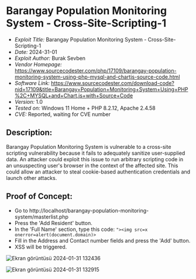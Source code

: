 # Barangay Population Monitoring System - Cross-Site-Scripting-1
+ *Exploit Title:* Barangay Population Monitoring System - Cross-Site-Scripting-1
+ *Date:* 2024-31-01
+ *Exploit Author:* Burak Sevben
+ *Vendor Homepage:* https://www.sourcecodester.com/php/17109/barangay-population-monitoring-system-using-php-mysql-and-chartjs-source-code.html
+ *Software Link:* https://www.sourcecodester.com/download-code?nid=17109&title=Barangay+Population+Monitoring+System+Using+PHP%2C+MYSQL+and+Chart.js+with+Source+Code
+ *Version:* 1.0
+ *Tested on:* Windows 11 Home + PHP 8.2.12, Apache 2.4.58
+ *CVE:* Reported, waiting for CVE number

## Description:
Barangay Population Monitoring System is vulnerable to a cross-site scripting vulnerability because it fails to adequately sanitize user-supplied data. An attacker could exploit this issue to run arbitrary scripting code in an unsuspecting user's browser in the context of the affected site. This could allow an attacker to steal cookie-based authentication credentials and launch other attacks.


## Proof of Concept:
+ Go to http://localhost/barangay-population-monitoring-system/masterlist.php 
+ Press the 'Add Resident' button.
+ In the 'Full Name' section, type this code: `"><img src=x onerror=alert(document.domain)>`
+ Fill in the Address and Contact number fields and press the 'Add' button.
+ XSS will be triggered.

![Ekran görüntüsü 2024-01-31 132436](https://github.com/BurakSevben/CVEs/assets/117217689/13f7abee-70b9-4b57-8cff-6f1b478ede5b)

![Ekran görüntüsü 2024-01-31 132915](https://github.com/BurakSevben/CVEs/assets/117217689/f6788eda-a62b-4fc5-ada9-eaaf020c1545)


